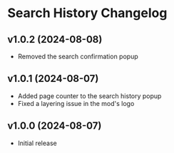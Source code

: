 # Search History Changelog
## v1.0.2 (2024-08-08)
- Removed the search confirmation popup

## v1.0.1 (2024-08-07)
- Added page counter to the search history popup
- Fixed a layering issue in the mod's logo

## v1.0.0 (2024-08-07)
- Initial release